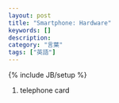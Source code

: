 ```yaml
---
layout: post
title: "Smartphone: Hardware"
keywords: []
description: 
category: "言葉"
tags: ["英語"]
---
```

{% include JB/setup %}


1. telephone card
